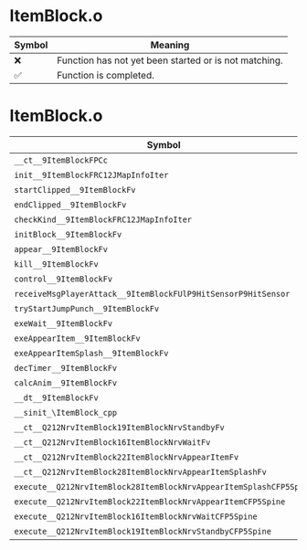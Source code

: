 # ItemBlock.o
| Symbol | Meaning 
| ------------- | ------------- 
| :x: | Function has not yet been started or is not matching. 
| :white_check_mark: | Function is completed. 


# ItemBlock.o
| Symbol | Decompiled? |
| ------------- | ------------- |
| `__ct__9ItemBlockFPCc` | :x: |
| `init__9ItemBlockFRC12JMapInfoIter` | :x: |
| `startClipped__9ItemBlockFv` | :x: |
| `endClipped__9ItemBlockFv` | :x: |
| `checkKind__9ItemBlockFRC12JMapInfoIter` | :x: |
| `initBlock__9ItemBlockFv` | :x: |
| `appear__9ItemBlockFv` | :x: |
| `kill__9ItemBlockFv` | :x: |
| `control__9ItemBlockFv` | :x: |
| `receiveMsgPlayerAttack__9ItemBlockFUlP9HitSensorP9HitSensor` | :x: |
| `tryStartJumpPunch__9ItemBlockFv` | :x: |
| `exeWait__9ItemBlockFv` | :x: |
| `exeAppearItem__9ItemBlockFv` | :x: |
| `exeAppearItemSplash__9ItemBlockFv` | :x: |
| `decTimer__9ItemBlockFv` | :x: |
| `calcAnim__9ItemBlockFv` | :x: |
| `__dt__9ItemBlockFv` | :x: |
| `__sinit_\ItemBlock_cpp` | :x: |
| `__ct__Q212NrvItemBlock19ItemBlockNrvStandbyFv` | :x: |
| `__ct__Q212NrvItemBlock16ItemBlockNrvWaitFv` | :x: |
| `__ct__Q212NrvItemBlock22ItemBlockNrvAppearItemFv` | :x: |
| `__ct__Q212NrvItemBlock28ItemBlockNrvAppearItemSplashFv` | :x: |
| `execute__Q212NrvItemBlock28ItemBlockNrvAppearItemSplashCFP5Spine` | :x: |
| `execute__Q212NrvItemBlock22ItemBlockNrvAppearItemCFP5Spine` | :x: |
| `execute__Q212NrvItemBlock16ItemBlockNrvWaitCFP5Spine` | :x: |
| `execute__Q212NrvItemBlock19ItemBlockNrvStandbyCFP5Spine` | :x: |
